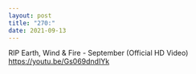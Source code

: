 ```yaml
---
layout: post
title: "270:"
date: 2021-09-13
---
```


RIP
 Earth, Wind & Fire - September (Official HD Video)
https://youtu.be/Gs069dndIYk
